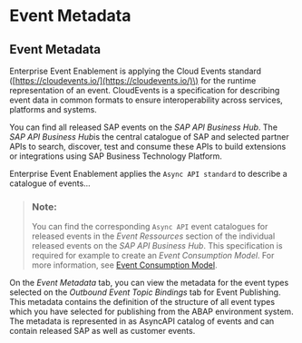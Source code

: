 <!-- loioa98b934b78b64858b23de3f8de915c45 -->

# Event Metadata



<a name="loioa98b934b78b64858b23de3f8de915c45__section_bs5_qrr_xtb"/>

## Event Metadata

Enterprise Event Enablement is applying the Cloud Events standard \([https://cloudevents.io/](https://cloudevents.io/)\) for the runtime representation of an event. CloudEvents is a specification for describing event data in common formats to ensure interoperability across services, platforms and systems.

You can find all released SAP events on the *SAP API Business Hub*. The *SAP API Business Hub*is the central catalogue of SAP and selected partner APIs to search, discover, test and consume these APIs to build extensions or integrations using SAP Business Technology Platform.

Enterprise Event Enablement applies the `Async API standard` to describe a catalogue of events...

> ### Note:  
> You can find the corresponding `Async API` event catalogues for released events in the *Event Ressources* section of the individual released events on the *SAP API Business Hub*. This specification is required for example to create an *Event Consumption Model*. For more information, see [Event Consumption Model](https://help.sap.com/docs/SAP_S4HANA_CLOUD/25cf71e63940453397a32dc2b7676947/ea3dbc187ccd4c16aa9d0a11af1efd47.html).

On the *Event Metadata* tab, you can view the metadata for the event types selected on the *Outbound Event Topic Bindings* tab for Event Publishing. This metadata contains the definition of the structure of all event types which you have selected for publishing from the ABAP environment system. The metadata is represented in as AsyncAPI catalog of events and can contain released SAP as well as customer events.


